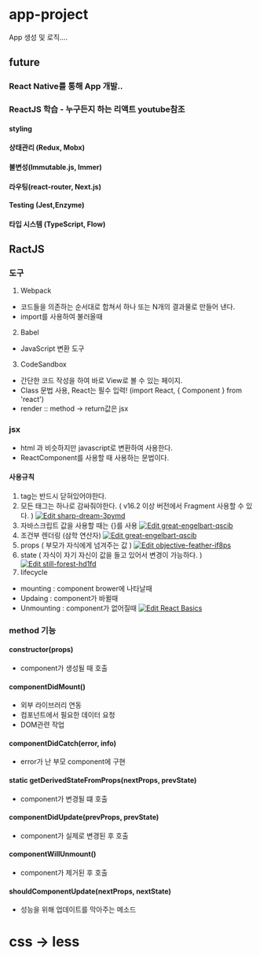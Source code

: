 # app-project
App 생성 및 로직....

## future
### React Native를 통해 App 개발..
### ReactJS 학습 - 누구든지 하는 리액트 youtube참조
#### styling
#### 상태관리 (Redux, Mobx)
#### 불변성(Immutable.js, Immer)
#### 라우팅(react-router, Next.js)
#### Testing (Jest,Enzyme)
#### 타입 시스템 (TypeScript, Flow)


## RactJS
### 도구
1. Webpack 
- 코드들을 의존하는 순서대로 합쳐서 하나 또는 N개의 결과물로 만들어 낸다.
- import를 사용하여 불러올때
2. Babel
- JavaScript 변환 도구
3. CodeSandbox
- 간단한 코드 작성을 하여 바로 View로 볼 수 있는 페이지.
- Class 문법 사용, React는 필수 입력! (import React, { Component } from 'react')
- render :: method -> return값은 jsx

### jsx
- html 과 비슷하지만 javascript로 변환하여 사용한다.
- ReactComponent를 사용할 때 사용하는 문법이다.
#### 사용규칙
1. tag는 반드시 닫혀있어야한다.
2. 모든 태그는 하나로 감싸줘야한다. ( v16.2 이상 버전에서 Fragment 사용할 수 있다. )
[![Edit sharp-dream-3pymd](https://codesandbox.io/static/img/play-codesandbox.svg)](https://codesandbox.io/s/sharp-dream-3pymd?fontsize=14)
3. 자바스크립트 값을 사용할 때는 {}를 사용
[![Edit great-engelbart-qscib](https://codesandbox.io/static/img/play-codesandbox.svg)](https://codesandbox.io/s/great-engelbart-qscib?fontsize=14)
4. 조건부 렌더링 (삼학 연산자)
[![Edit great-engelbart-qscib](https://codesandbox.io/static/img/play-codesandbox.svg)](https://codesandbox.io/s/great-engelbart-qscib?fontsize=14)
5. props ( 부모가 자식에게 넘겨주는 값 )
[![Edit objective-feather-if8ps](https://codesandbox.io/static/img/play-codesandbox.svg)](https://codesandbox.io/s/objective-feather-if8ps?fontsize=14)
6. state ( 자식이 자기 자신이 값을 들고 있어서 변경이 가능하다. )
[![Edit still-forest-hd1fd](https://codesandbox.io/static/img/play-codesandbox.svg)](https://codesandbox.io/s/still-forest-hd1fd?fontsize=14)
7. lifecycle
  - mounting : component brower에 나타날때 
  - Updaing : component가 바뀔때
  - Unmounting : component가 없어질때
  [![Edit React Basics](https://codesandbox.io/static/img/play-codesandbox.svg)](https://codesandbox.io/s/react-basics-h9vci?fontsize=14)

### method 기능 
#### constructor(props)
- component가 생성될 때 호출
#### componentDidMount()
- 외부 라이브러리 연동
- 컴포넌트에서 필요한 데이터 요청
- DOM관련 작업
#### componentDidCatch(error, info)
- error가 난 부모 component에 구현
#### static getDerivedStateFromProps(nextProps, prevState)
- component가 변경될 떄 호출
#### componentDidUpdate(prevProps, prevState)
- component가 실제로 변경된 후 호출
#### componentWillUnmount()
- component가 제거된 후 호출
#### shouldComponentUpdate(nextProps, nextState)
- 성능을 위해 업데이트를 막아주는 메소드








# css -> less 
